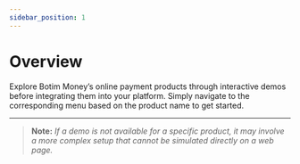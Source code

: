 ```yaml
---
sidebar_position: 1
---
```


# Overview

Explore Botim Money’s online payment products through interactive demos before integrating them into your platform. Simply navigate to the corresponding menu based on the product name to get started.

---

> **Note:** *If a demo is not available for a specific product, it may involve a more complex setup that cannot be simulated directly on a web page.*



